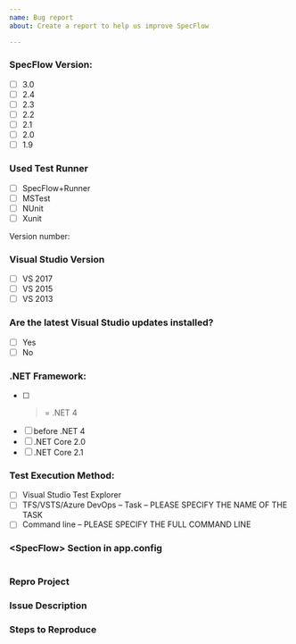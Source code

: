 ```yaml
---
name: Bug report
about: Create a report to help us improve SpecFlow

---
```


<!-- PLEASE GIVE YOUR ISSUE A SENSIBLE NAME. This makes it easier to identify issues at a glance -->


<!-- PLEASE CHECK THE OPTIONS THAT APPLY TO YOU BY ADDING AN 'x' TO THE CORRESPONDING CHECKBOX ('[ ]') -->
### SpecFlow Version:
- [ ] 3.0
- [ ] 2.4
- [ ] 2.3
- [ ]	2.2
- [ ]	2.1
- [ ]	2.0
- [ ]	1.9
 
### Used Test Runner 
- [ ] SpecFlow+Runner
- [ ]	MSTest 
- [ ]	NUnit
- [ ]	Xunit

<!-- PLEASE INCLUDE THE VERSION NUMBER OF YOUR TEST RUNNER -->
Version number:


### Visual Studio Version
- [ ]	VS 2017
- [ ]	VS 2015
- [ ]	VS 2013

### Are the latest Visual Studio updates installed?
- [ ]	Yes
- [ ]	No
 
### .NET Framework:
- [ ]	>= .NET 4
- [ ]	before .NET 4
- [ ] .NET Core 2.0
- [ ] .NET Core 2.1

### Test Execution Method:
- [ ]	Visual Studio Test Explorer
- [ ]	TFS/VSTS/Azure DevOps – Task – PLEASE SPECIFY THE NAME OF THE TASK
- [ ]	Command line – PLEASE SPECIFY THE FULL COMMAND LINE
 
### &lt;SpecFlow> Section in app.config
<!-- PLEASE COPY THE ENTRIE <SpecFlow> SECTION IN YOUR .config FILE AND PASTE IT BETWEEN THE TWO CODE MARKERS (```) BELOW -->
```

```

### Repro Project
<!-- PLEASE INCLUDE A LINK TO A PROJECT THAT DEMONSTRATES THE ISSUE YOU ARE REPORTING, IF POSSIBLE 
For information on how to include a useful repro, refer to https://stackoverflow.com/help/mcve
-->

### Issue Description
<!-- PLEASE PROVIDE AS MUCH INFORMATION AS POSSIBLE ON THE ISSUE -->

### Steps to Reproduce
<!-- PLEASE DESCRIBE THE STEPS REQUIRED TO REPRODUCE THIS ISSUE, IF POSSIBLE -->
